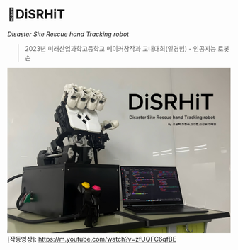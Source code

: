 # 🪬DiSRHiT
*Disaster Site Rescue hand Tracking robot*<br>
> 2023년 미래산업과학고등학교 메이커창작과 교내대회(일경험) - 인공지능 로봇 손

<img src="/md - 작품사진.jpeg" title="DiSRHiT"></img><br/>
[작동영상]: https://m.youtube.com/watch?v=zfUQFC6qfBE
